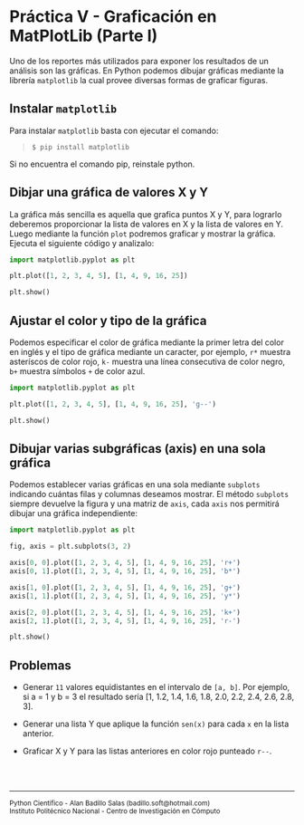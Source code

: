 # Práctica V - Graficación en MatPlotLib (Parte I)

Uno de los reportes más utilizados para exponer los resultados de un análisis son las gráficas. En Python podemos dibujar gráficas mediante la librería `matplotlib` la cual provee diversas formas de graficar figuras.

## Instalar `matplotlib`

Para instalar `matplotlib` basta con ejecutar el comando:

> `$ pip install matplotlib`

Si no encuentra el comando pip, reinstale python.

## Dibjar una gráfica de valores X y Y

La gráfica más sencilla es aquella que grafica puntos X y Y, para lograrlo deberemos proporcionar la lista de valores en X y la lista de valores en Y. Luego mediante la función `plot` podremos graficar y mostrar la gráfica. Ejecuta el siguiente código y analizalo:

~~~py
import matplotlib.pyplot as plt

plt.plot([1, 2, 3, 4, 5], [1, 4, 9, 16, 25])

plt.show()
~~~

## Ajustar el color y tipo de la gráfica

Podemos especificar el color de gráfica mediante la primer letra del color en inglés y el tipo de gráfica mediante un caracter, por ejemplo, `r*` muestra asteríscos de color rojo, `k-` muestra una línea consecutiva de color negro, `b+` muestra símbolos `+` de color azul.

~~~py
import matplotlib.pyplot as plt

plt.plot([1, 2, 3, 4, 5], [1, 4, 9, 16, 25], 'g--')

plt.show()
~~~

## Dibujar varias subgráficas (axis) en una sola gráfica

Podemos establecer varias gráficas en una sola mediante `subplots` indicando cuántas filas y columnas deseamos mostrar. El método `subplots` siempre devuelve la figura y una matriz de `axis`, cada `axis` nos permitirá dibujar una gráfica independiente:

~~~py
import matplotlib.pyplot as plt

fig, axis = plt.subplots(3, 2)

axis[0, 0].plot([1, 2, 3, 4, 5], [1, 4, 9, 16, 25], 'r+')
axis[0, 1].plot([1, 2, 3, 4, 5], [1, 4, 9, 16, 25], 'b*')

axis[1, 0].plot([1, 2, 3, 4, 5], [1, 4, 9, 16, 25], 'g+')
axis[1, 1].plot([1, 2, 3, 4, 5], [1, 4, 9, 16, 25], 'y*')

axis[2, 0].plot([1, 2, 3, 4, 5], [1, 4, 9, 16, 25], 'k+')
axis[2, 1].plot([1, 2, 3, 4, 5], [1, 4, 9, 16, 25], 'r-')

plt.show()
~~~

## Problemas

* Generar `11` valores equidistantes en el intervalo de `[a, b]`. Por ejemplo, si a = 1 y b = 3 el resultado sería [1, 1.2, 1.4, 1.6, 1.8, 2.0, 2.2, 2.4, 2.6, 2.8, 3].

* Generar una lista Y que aplique la función `sen(x)` para cada `x` en la lista anterior.

* Graficar X y Y para las listas anteriores en color rojo punteado `r--`. 

<br><br>
<hr>
<small>
Python Científico - Alan Badillo Salas (badillo.soft@hotmail.com)<br>
Instituto Politécnico Nacional - Centro de Investigación en Cómputo
</small>
